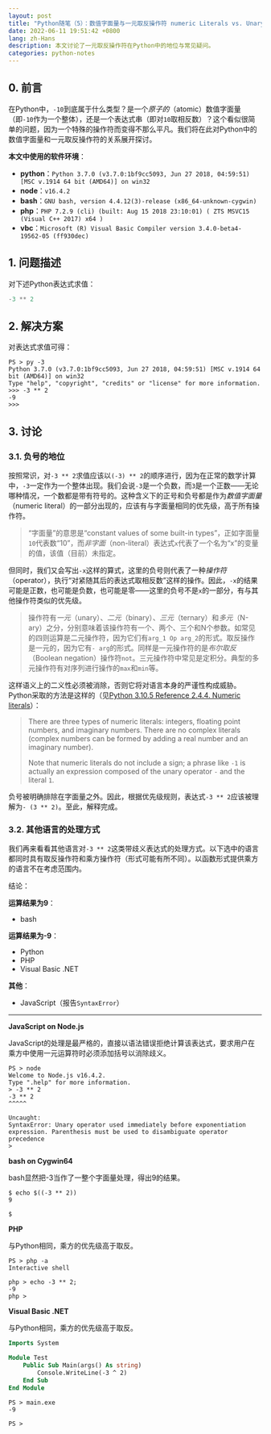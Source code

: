 ```yaml
---
layout: post
title: "Python随笔（5）：数值字面量与一元取反操作符 numeric Literals vs. Unary Negation Operator"
date: 2022-06-11 19:51:42 +0800
lang: zh-Hans
description: 本文讨论了一元取反操作符在Python中的地位与常见疑问。
categories: python-notes
---
```


## 0. 前言

在Python中，`-10`到底属于什么类型？是一个*原子的*（atomic）数值字面量（即`-10`作为一个整体），还是一个表达式串（即对`10`取相反数）？这个看似很简单的问题，因为一个特殊的操作符而变得不那么平凡。我们将在此对Python中的数值字面量和一元取反操作符的关系展开探讨。

**本文中使用的软件环境**：
* **python**：`Python 3.7.0 (v3.7.0:1bf9cc5093, Jun 27 2018, 04:59:51) [MSC v.1914 64 bit (AMD64)] on win32`
* **node**：`v16.4.2`
* **bash**：`GNU bash, version 4.4.12(3)-release (x86_64-unknown-cygwin)`
* **php**：`PHP 7.2.9 (cli) (built: Aug 15 2018 23:10:01) ( ZTS MSVC15 (Visual C++ 2017) x64 )`
* **vbc**：`Microsoft (R) Visual Basic Compiler version 3.4.0-beta4-19562-05 (ff930dec)`

## 1. 问题描述

对下述Python表达式求值：

```python
-3 ** 2
```

## 2. 解决方案

对表达式求值可得：

```plain
PS > py -3
Python 3.7.0 (v3.7.0:1bf9cc5093, Jun 27 2018, 04:59:51) [MSC v.1914 64 bit (AMD64)] on win32
Type "help", "copyright", "credits" or "license" for more information.
>>> -3 ** 2
-9
>>>
```

## 3. 讨论

### 3.1. 负号的地位

按照常识，对`-3 ** 2`求值应该以`(-3) ** 2`的顺序进行，因为在正常的数学计算中，`-3`一定作为一个整体出现。我们会说`-3`是一个负数，而`3`是一个正数——无论哪种情况，一个数都是带有符号的。这种含义下的正号和负号都是作为*数值字面量*（numeric literal）的一部分出现的，应该有与字面量相同的优先级，高于所有操作符。

> “字面量”的意思是“constant values of some built-in types”，正如字面量`10`代表数“10”，而*非字面*（non-literal）表达式`x`代表了一个名为“x”的变量的值，该值（目前）未指定。

但同时，我们又会写出`-x`这样的算式，这里的负号则代表了一种*操作符*（operator），执行“对紧随其后的表达式取相反数”这样的操作。因此，`-x`的结果可能是正数，也可能是负数，也可能是零——这里的负号不是`x`的一部分，有与其他操作符类似的优先级。

> 操作符有*一元*（unary）、*二元*（binary）、*三元*（ternary）和*多元*（N-ary）之分，分别意味着该操作符有一个、两个、三个和N个参数。如常见的四则运算是二元操作符，因为它们有`arg_1 Op arg_2`的形式。取反操作是一元的，因为它有`- arg`的形式。同样是一元操作符的是*布尔取反*（Boolean negation）操作符`not`。三元操作符中常见是定积分。典型的多元操作符有对序列进行操作的`max`和`min`等。

这样语义上的二义性必须被消除，否则它将对语言本身的严谨性构成威胁。Python采取的方法是这样的（见[Python 3.10.5 Reference 2.4.4. Numeric literals](https://docs.python.org/3/reference/lexical_analysis.html#numeric-literals)）：

> There are three types of numeric literals: integers, floating point numbers, and imaginary numbers. There are no complex literals (complex numbers can be formed by adding a real number and an imaginary number).
> 
> Note that numeric literals do not include a sign; a phrase like `-1` is actually an expression composed of the unary operator `-` and the literal `1`.

负号被明确排除在字面量之外。因此，根据优先级规则，表达式`-3 ** 2`应该被理解为`- (3 ** 2)`。至此，解释完成。

### 3.2. 其他语言的处理方式

我们再来看看其他语言对`-3 ** 2`这类带歧义表达式的处理方式。以下选中的语言都同时具有取反操作符和乘方操作符（形式可能有所不同）。以函数形式提供乘方的语言不在考虑范围内。

结论：

**运算结果为9**：
* bash

**运算结果为-9**：
* Python
* PHP
* Visual Basic .NET

**其他**：
* JavaScript（报告`SyntaxError`）

------

**JavaScript on Node.js**

JavaScript的处理是最严格的，直接以语法错误拒绝计算该表达式，要求用户在乘方中使用一元运算符时必须添加括号以消除歧义。

```plain
PS > node
Welcome to Node.js v16.4.2.
Type ".help" for more information.
> -3 ** 2
-3 ** 2
^^^^^

Uncaught:
SyntaxError: Unary operator used immediately before exponentiation expression. Parenthesis must be used to disambiguate operator precedence
>
```

**bash on Cygwin64**

bash显然把-3当作了一整个字面量处理，得出9的结果。

```plain
$ echo $((-3 ** 2))
9

$
```

**PHP**

与Python相同，乘方的优先级高于取反。

```plain
PS > php -a
Interactive shell

php > echo -3 ** 2;
-9
php >
```

**Visual Basic .NET**

与Python相同，乘方的优先级高于取反。

```vb
Imports System

Module Test
    Public Sub Main(args() As string)
        Console.WriteLine(-3 ^ 2)
    End Sub
End Module
```

```plain
PS > main.exe
-9

PS >
```
